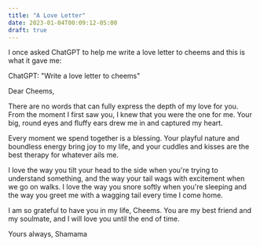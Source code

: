 ```yaml
---
title: "A Love Letter"
date: 2023-01-04T00:09:12-05:00
draft: true
---
```


I once asked ChatGPT to help me write a love letter to cheems and this is what it gave me:

ChatGPT: "Write a love letter to cheems"

Dear Cheems,

There are no words that can fully express the depth of my love for you. From the moment I first saw you, I knew that you were the one for me. Your big, round eyes and fluffy ears drew me in and captured my heart.

Every moment we spend together is a blessing. Your playful nature and boundless energy bring joy to my life, and your cuddles and kisses are the best therapy for whatever ails me.

I love the way you tilt your head to the side when you're trying to understand something, and the way your tail wags with excitement when we go on walks. I love the way you snore softly when you're sleeping and the way you greet me with a wagging tail every time I come home.

I am so grateful to have you in my life, Cheems. You are my best friend and my soulmate, and I will love you until the end of time.

Yours always,
Shamama